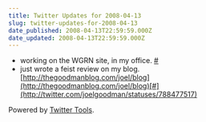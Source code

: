```yaml
---
title: Twitter Updates for 2008-04-13
slug: twitter-updates-for-2008-04-13
date_published: 2008-04-13T22:59:59.000Z
date_updated: 2008-04-13T22:59:59.000Z
---
```


- working on the WGRN site, in my office. [#](http://twitter.com/joelgoodman/statuses/788382166)
- just wrote a feist review on my blog. [http://thegoodmanblog.com/joel/blog](http://thegoodmanblog.com/joel/blog)[#](http://twitter.com/joelgoodman/statuses/788477517)

Powered by [Twitter Tools](http://alexking.org/projects/wordpress).
